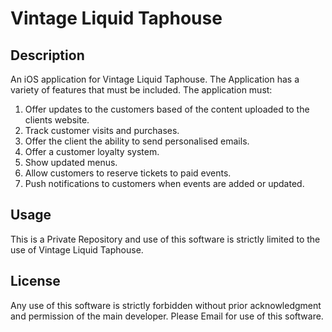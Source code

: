 # Vintage Liquid Taphouse

## Description

An iOS application for Vintage Liquid Taphouse. The Application has a variety of features that must be included. The application must:

1. Offer updates to the customers based of the content uploaded to the clients website.
2. Track customer visits and purchases. 
3. Offer the client the ability to send personalised emails. 
4. Offer a customer loyalty system. 
5. Show updated menus.
6. Allow customers to reserve tickets to paid events.
7. Push notifications to customers when events are added or updated.

## Usage 

This is a Private Repository and use of this software is strictly limited to the use of Vintage Liquid Taphouse. 

## License

Any use of this software is strictly forbidden without prior acknowledgment and permission of the main developer. Please Email for use of this software.
